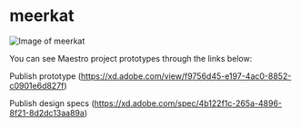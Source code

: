 # meerkat

![Image of meerkat](http://images6.fanpop.com/image/photos/39000000/Meerkats-meerkats-39057430-1600-900.jpg)

You can see Maestro project prototypes through the links below:

Publish prototype (https://xd.adobe.com/view/f9756d45-e197-4ac0-8852-c0901e6d827f)

Publish design specs (https://xd.adobe.com/spec/4b122f1c-265a-4896-8f21-8d2dc13aa89a)

